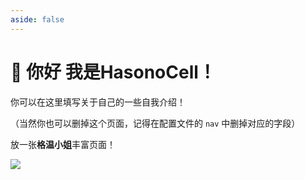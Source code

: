 ```yaml
---
aside: false
---
```


# 👋 你好 我是HasonoCell！

你可以在这里填写关于自己的一些自我介绍！

（当然你也可以删掉这个页面，记得在配置文件的 `nav` 中删掉对应的字段）

放一张**格温小姐**丰富页面！

![](/hi.jpg)
